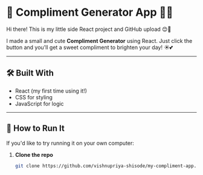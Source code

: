 # 🌸 Compliment Generator App 💬✨

Hi there! This is my little side React project and GitHub upload 😊💖

I made a small and cute **Compliment Generator** using React. Just click the button and you'll get a sweet compliment to brighten your day! ☀️💕

---

## 🛠️ Built With

- React (my first time using it!)
- CSS for styling
- JavaScript for logic

---

## 🚀 How to Run It

If you'd like to try running it on your own computer:

1. **Clone the repo**  
   ```bash
   git clone https://github.com/vishnupriya-shisode/my-compliment-app.git
